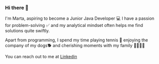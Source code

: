 ### Hi there 👋
I'm Marta, aspiring to become a Junior Java Developer :computer: 
I have a passion for problem-solving :white_check_mark: 
and my analytical mindset often helps me find solutions quite swiftly.

Apart from programming, I spend my time playing tennis :tennis: enjoying the company of my dogs:dog2: and cherishing moments with my family :family_man_woman_girl_boy:

You can reach out to me at [Linkedin]([https://www.linkedin.com/in/marta-kozdroj])

